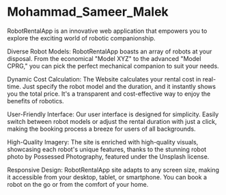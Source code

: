 # Mohammad_Sameer_Malek
<p>RobotRentalApp is an innovative web application that empowers you to explore the exciting world of robotic companionship.</p>
Diverse Robot Models: RobotRentalApp boasts an array of robots at your disposal. From the economical "Model XYZ" to the advanced "Model CPRG," you can pick the perfect mechanical companion to suit your needs.

<p>Dynamic Cost Calculation: The Website calculates your rental cost in real-time. Just specify the robot model and the duration, and it instantly shows you the total price. It's a transparent and cost-effective way to enjoy the benefits of robotics.</p>

<p>User-Friendly Interface: Our user interface is designed for simplicity. Easily switch between robot models or adjust the rental duration with just a click, making the booking process a breeze for users of all backgrounds.</p>

<p>High-Quality Imagery: The site is enriched with high-quality visuals, showcasing each robot's unique features, thanks to the stunning robot photo by Possessed Photography, featured under the Unsplash license.</p>

<p>Responsive Design: RobotRentalApp site adapts to any screen size, making it accessible from your desktop, tablet, or smartphone. You can book a robot on the go or from the comfort of your home.</p>
